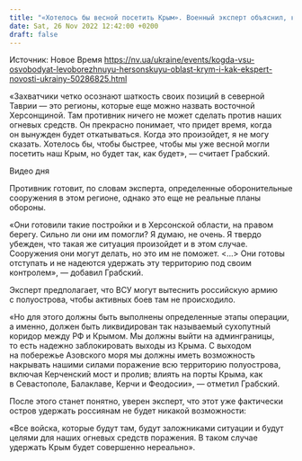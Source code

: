 ```yaml
---
title: "«Хотелось бы весной посетить Крым». Военный эксперт объяснил, как заставить россиян покинуть оккупированный полуостров"
date: Sat, 26 Nov 2022 12:42:00 +0200
draft: false
---
```

Источник: Новое Время https://nv.ua/ukraine/events/kogda-vsu-osvobodyat-levoborezhnuyu-hersonskuyu-oblast-krym-i-kak-ekspert-novosti-ukrainy-50286825.html


«Захватчики четко осознают шаткость своих позиций в северной Таврии — это регионы, которые еще можно назвать восточной Херсонщиной. Там противник ничего не может сделать против наших огневых средств. Он прекрасно понимает, что придет время, когда он вынужден будет откатываться. Когда это произойдет, я не могу сказать. Хотелось бы, чтобы быстрее, чтобы мы уже весной могли посетить наш Крым, но будет так, как будет», — считает Грабский.

 Видео дня   

Противник готовит, по словам эксперта, определенные оборонительные сооружения в этом регионе, однако это еще не реальные планы обороны.

«Они готовили такие постройки и в Херсонской области, на правом берегу. Сильно ли они им помогли? Я думаю, не очень. Я твердо убежден, что такая же ситуация произойдет и в этом случае. Сооружения они могут делать, но это им не поможет. <...> Они готовы отступать и не надеются удержать эту территорию под своим контролем», — добавил Грабский.

Эксперт предполагает, что ВСУ могут вытеснить российскую армию с полуострова, чтобы активных боев там не происходило.

«Но для этого должны быть выполнены определенные этапы операции, а именно, должен быть ликвидирован так называемый сухопутный коридор между РФ и Крымом. Мы должны выйти на админграницы, то есть надежно заблокировать выходы из Крыма. С выходом на побережье Азовского моря мы должны иметь возможность накрывать нашими силами поражение всю территорию полуострова, включая Керченский мост и пролив; влиять на порты Крыма, как в Севастополе, Балаклаве, Керчи и Феодосии», — отметил Грабский.

После этого станет понятно, уверен эксперт, что этот уже фактически остров удержать россиянам не будет никакой возможности:

«Все войска, которые будут там, будут заложниками ситуации и будут целями для наших огневых средств поражения. В таком случае удержать Крым будет совершенно нереально».
